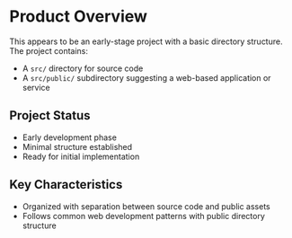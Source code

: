 # Product Overview

This appears to be an early-stage project with a basic directory structure. The project contains:

- A `src/` directory for source code
- A `src/public/` subdirectory suggesting a web-based application or service

## Project Status
- Early development phase
- Minimal structure established
- Ready for initial implementation

## Key Characteristics
- Organized with separation between source code and public assets
- Follows common web development patterns with public directory structure